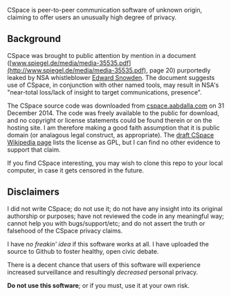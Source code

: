 CSpace is peer-to-peer communication software of unknown origin, claiming to
offer users an unusually high degree of privacy.


## Background

CSpace was brought to public attention by mention in a document 
([www.spiegel.de/media/media-35535.pdf](http://www.spiegel.de/media/media-35535.pdf),
page 20) purportedly leaked by NSA whistleblower 
[Edward Snowden](http://en.wikipedia.org/wiki/Edward_Snowden).  The document
suggests use of CSpace, in conjunction with other named tools, may result in
NSA's "near-total loss/lack of insight to target communications, presence".  

The CSpace source code was downloaded from
[cspace.aabdalla.com](http://cspace.aabdalla.com/releases/cspace-0.1.27.tar.gz)
on 31 December 2014.  The code was freely available to the public for download,
and no copyright or license statements could be found therein or on the hosting
site.  I am therefore making a good faith assumption that it is public domain
(or analagous legal construct, as appropriate).   The [draft CSpace Wikipedia 
page](http://en.wikipedia.org/wiki/Draft:CSpace) lists the license as GPL, but
I can find no other evidence to support that claim.

If you find CSpace interesting, you may wish to clone this repo to your local
computer, in case it gets censored in the future.


## Disclaimers

I did not write CSpace; do not use it; do not have any insight into its
original authorship or purposes; have not reviewed the code in any meaningful
way; cannot help you with bugs/support/etc; and do not assert the truth or
falsehood of the CSpace privacy claims.  

I have *no freakin' idea* if this software works at all.  I have uploaded the
source to Github to foster healthy, open civic debate.

There is a decent chance that users of this software will experience
increased surveillance and resultingly *decreased* personal privacy.

**Do not use this software**; or if you must, use it at your own risk.  

